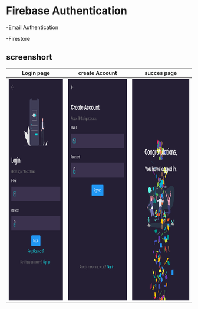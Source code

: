 # Firebase Authentication

-Email Authentication

-Firestore

## screenshort

| Login page                                             | create Account                          | succes page |
| ------------------------------------------------------ | --------------------------------------- | ----------- |
| <img src='./Screenshot_1649480309.png' height="600em"> | <img src="./Screenshot_1649480317.png" height="600em"> |<img src="./Screenshot_1649480372.png" height="600em">|

